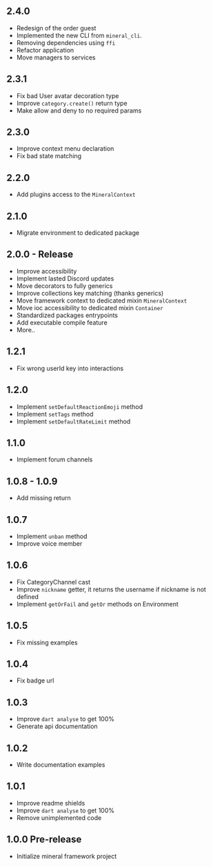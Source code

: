 ## 2.4.0
- Redesign of the order guest 
- Implemented the new CLI from `mineral_cli`.
- Removing dependencies using `ffi`
- Refactor application
- Move managers to services

## 2.3.1
- Fix bad User avatar decoration type
- Improve `category.create()` return type
- Make allow and deny to no required params

## 2.3.0
- Improve context menu declaration
- Fix bad state matching

## 2.2.0
- Add plugins access to the `MineralContext`

## 2.1.0
- Migrate environment to dedicated package

## 2.0.0 - Release
- Improve accessibility
- Implement lasted Discord updates
- Move decorators to fully generics
- Improve collections key matching (thanks generics)
- Move framework context to dedicated mixin `MineralContext`
- Move ioc accessibility to dedicated mixin `Container`
- Standardized packages entrypoints
- Add executable compile feature
- More..

## 1.2.1
- Fix wrong userId key into interactions

## 1.2.0
- Implement `setDefaultReactionEmoji` method
- Implement `setTags` method
- Implement `setDefaultRateLimit` method

## 1.1.0
- Implement forum channels

## 1.0.8 - 1.0.9
- Add missing return

## 1.0.7
- Implement `unban` method
- Improve voice member

## 1.0.6
- Fix CategoryChannel cast
- Improve `nickname` getter, it returns the username if nickname is not defined
- Implement `getOrFail` and `getOr` methods on Environment

## 1.0.5
- Fix missing examples

## 1.0.4
- Fix badge url

## 1.0.3
- Improve `dart analyse` to get 100%
- Generate api documentation

## 1.0.2
- Write documentation examples

## 1.0.1
- Improve readme shields
- Improve `dart analyse` to get 100%
- Remove unimplemented code

## 1.0.0 Pre-release
- Initialize mineral framework project
